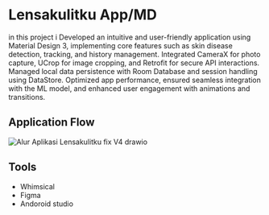 # Lensakulitku App/MD
in this project i Developed an intuitive and user-friendly application using Material Design 3, implementing core features such as skin disease detection, tracking, and history management. Integrated CameraX for photo capture, UCrop for image cropping, and Retrofit for secure API interactions. Managed local data persistence with Room Database and session handling using DataStore. Optimized app performance, ensured seamless integration with the ML model, and enhanced user engagement with animations and transitions.

## Application Flow
![Alur Aplikasi Lensakulitku fix V4 drawio](https://github.com/user-attachments/assets/2e6dd915-ffd7-4378-b3b7-63d1e6fdde5a)

## Tools
- Whimsical
- Figma
- Andoroid studio
